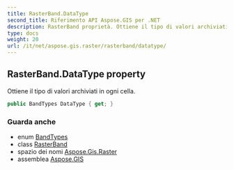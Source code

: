 ```yaml
---
title: RasterBand.DataType
second_title: Riferimento API Aspose.GIS per .NET
description: RasterBand proprietà. Ottiene il tipo di valori archiviati in ogni cella.
type: docs
weight: 20
url: /it/net/aspose.gis.raster/rasterband/datatype/
---
```

## RasterBand.DataType property

Ottiene il tipo di valori archiviati in ogni cella.

```csharp
public BandTypes DataType { get; }
```

### Guarda anche

* enum [BandTypes](../../bandtypes/)
* class [RasterBand](../)
* spazio dei nomi [Aspose.Gis.Raster](../../rasterband/)
* assemblea [Aspose.GIS](../../../)



